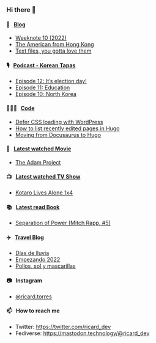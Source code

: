 ### Hi there 👋

#### 📝 &nbsp;&nbsp;[Blog](https://ricard.blog)

- [Weeknote 10 (2022)](https://ricard.blog/weeknote/week-10-2022/)
- [The American from Hong Kong](https://ricard.blog/story/the-american-from-hong-kong/)
- [Text files, you gotta love them](https://ricard.blog/rant/text-files-you-gotta-love-them/)

#### 🎙 &nbsp;&nbsp;[Podcast - Korean Tapas](https://koreantapas.show/)

- [Episode 12: It’s election day!](https://anchor.fm/korean-tapas/episodes/Episode-12-Its-election-day-e1fa9hm)
- [Episode 11: Education](https://anchor.fm/korean-tapas/episodes/Episode-11-Education-e1evvus)
- [Episode 10: North Korea](https://anchor.fm/korean-tapas/episodes/Episode-10-North-Korea-e1eb5d2)

#### 👨🏻‍💻 &nbsp;&nbsp;[Code](https://ricard.dev)

- [Defer CSS loading with WordPress](https://ricard.dev/defer-css-loading-with-wordpress/)
- [How to list recently edited pages in Hugo](https://ricard.dev/how-to-list-recently-edited-pages-in-hugo/)
- [Moving from Docusaurus to Hugo](https://ricard.dev/moving-from-docusaurus-to-hugo/)

#### 🍿 &nbsp;&nbsp;[Latest watched Movie](https://quicoto.github.io/reviews/movies/)

- [The Adam Project](https://quicoto.github.io/reviews/movies/the-adam-project/)

#### 📺 &nbsp;&nbsp;[Latest watched TV Show](https://quicoto.github.io/reviews/tv-shows)

- [Kotaro Lives Alone 1x4](https://quicoto.github.io/reviews/tv-shows/kotaro-lives-alone/1x4/)

#### 📚 &nbsp;&nbsp;[Latest read Book](https://ricard.blog/books/)

- [Separation of Power (Mitch Rapp, #5)](https://www.goodreads.com/review/show/4496155218?utm_medium=api&amp;utm_source=rss)

#### ✈️ &nbsp;&nbsp;[Travel Blog](https://www.quicoto.com/)

- [Días de lluvia](https://www.quicoto.com/dias-de-lluvia/)
- [Empezando 2022](https://www.quicoto.com/empezando-2022/)
- [Pollos, sol y mascarillas](https://www.quicoto.com/pollos-sol-y-mascarillas/)

#### 📷 &nbsp;&nbsp;Instagram
- [@ricard.torres](https://www.instagram.com/ricard.torres/)

#### 📫 &nbsp;&nbsp;How to reach me

- Twitter: https://twitter.com/ricard_dev
- Fediverse: https://mastodon.technology/@ricard_dev
